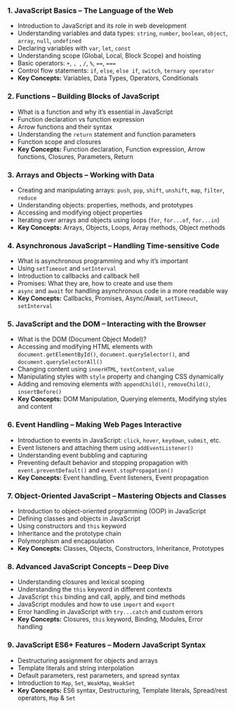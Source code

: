 ### 1. **JavaScript Basics – The Language of the Web**

- Introduction to JavaScript and its role in web development
- Understanding variables and data types: `string`, `number`, `boolean`, `object`, `array`, `null`, `undefined`
- Declaring  variables with `var`, `let`, `const`
- Understanding scope (Global, Local, Block Scope) and hoisting
- Basic operators: `+`, ``, ``, `/`, `%`, `==`, `===`
- Control flow statements: `if`, `else`, `else if`, `switch`, `ternary operator`
- **Key Concepts:** Variables, Data Types, Operators, Conditionals

### 2. **Functions – Building Blocks of JavaScript**

- What is a function and why it’s essential in JavaScript
- Function declaration vs function expression
- Arrow functions and their syntax
- Understanding the `return` statement and function parameters
- Function scope and closures
- **Key Concepts:** Function declaration, Function expression, Arrow functions, Closures, Parameters, Return

### 3. **Arrays and Objects – Working with Data**

- Creating and manipulating arrays: `push`, `pop`, `shift`, `unshift`, `map`, `filter`, `reduce`
- Understanding objects: properties, methods, and prototypes
- Accessing and modifying object properties
- Iterating over arrays and objects using loops (`for`, `for...of`, `for...in`)
- **Key Concepts:** Arrays, Objects, Loops, Array methods, Object methods

### 4. **Asynchronous JavaScript – Handling Time-sensitive Code**

- What is asynchronous programming and why it’s important
- Using `setTimeout` and `setInterval`
- Introduction to callbacks and callback hell
- Promises: What they are, how to create and use them
- `async` and `await` for handling asynchronous code in a more readable way
- **Key Concepts:** Callbacks, Promises, Async/Await, `setTimeout`, `setInterval`

### 5. **JavaScript and the DOM – Interacting with the Browser**

- What is the DOM (Document Object Model)?
- Accessing and modifying HTML elements with `document.getElementById()`, `document.querySelector()`, and `document.querySelectorAll()`
- Changing content using `innerHTML`, `textContent`, `value`
- Manipulating styles with `style` property and changing CSS dynamically
- Adding and removing elements with `appendChild()`, `removeChild()`, `insertBefore()`
- **Key Concepts:** DOM Manipulation, Querying elements, Modifying styles and content

### 6. **Event Handling – Making Web Pages Interactive**

- Introduction to events in JavaScript: `click`, `hover`, `keydown`, `submit`, etc.
- Event listeners and attaching them using `addEventListener()`
- Understanding event bubbling and capturing
- Preventing default behavior and stopping propagation with `event.preventDefault()` and `event.stopPropagation()`
- **Key Concepts:** Event handling, Event listeners, Event propagation

### 7. **Object-Oriented JavaScript – Mastering Objects and Classes**

- Introduction to object-oriented programming (OOP) in JavaScript
- Defining classes and objects in JavaScript
- Using constructors and `this` keyword
- Inheritance and the prototype chain
- Polymorphism and encapsulation
- **Key Concepts:** Classes, Objects, Constructors, Inheritance, Prototypes

### 8. **Advanced JavaScript Concepts – Deep Dive**

- Understanding closures and lexical scoping
- Understanding the `this` keyword in different contexts
- JavaScript `this` binding and call, apply, and bind methods
- JavaScript modules and how to use `import` and `export`
- Error handling in JavaScript with `try...catch` and custom errors
- **Key Concepts:** Closures, `this` keyword, Binding, Modules, Error handling

### 9. **JavaScript ES6+ Features – Modern JavaScript Syntax**

- Destructuring assignment for objects and arrays
- Template literals and string interpolation
- Default parameters, rest parameters, and spread syntax
- Introduction to `Map`, `Set`, `WeakMap`, `WeakSet`
- **Key Concepts:** ES6 syntax, Destructuring, Template literals, Spread/rest operators, `Map` & `Set`